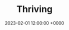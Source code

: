 ---
layout: post
title: "Thriving"
img: thriving/thriving-cover.png
date: 2023-02-01 12:00:00 +0000
description: Description
tag: [Comic]
comic:
    - thriving/thriving-1.png
    - thriving/thriving-2.png
    - thriving/thriving-3.png
    - thriving/thriving-4.png
---
